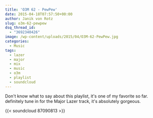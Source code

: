 ```yaml
---
title: 'O3M 62 - PewPew'
date: 2015-04-18T07:57:50+00:00
author: Janik von Rotz
slug: o3m-62-pewpew
dsq_thread_id:
  - "3692340426"
image: /wp-content/uploads/2015/04/O3M-62-PewPew.jpg
categories:
  - Music
tags:
  - lazer
  - major
  - mix
  - music
  - o3m
  - playlist
  - soundcloud
---
```

Don't know what to say about this playlist, it's one of my favorite so far. definitely tune in for the Major Lazer track, it's absolutely gorgeous.

{{< soundcloud 87090813 >}}